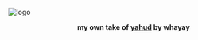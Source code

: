 ![logo](https://i.imgur.com/qh1qJTn.png)
<p align="center">
   <strong>my own take of <a href=https://github.com/whayay/yahud>yahud</a> by whayay</strong>
</p>
